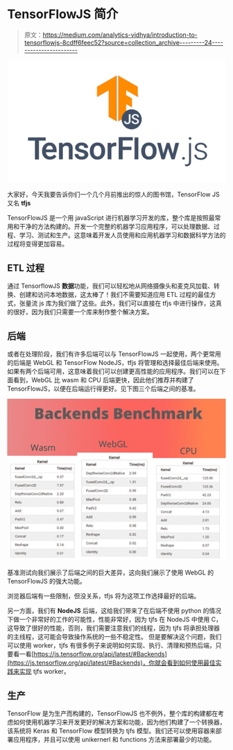 # TensorFlowJS 简介

> 原文：<https://medium.com/analytics-vidhya/introduction-to-tensorflowjs-8cdff6feec52?source=collection_archive---------24----------------------->

![](img/104df57b831d1d0d0cddb8664006d337.png)

大家好，今天我要告诉你们一个几个月前推出的惊人的图书馆，TensorFlow JS 又名 **tfjs**

TensorFlowJS 是一个用 javaScript 进行机器学习开发的库，整个库是按照最常用和干净的方法构建的。开发一个完整的机器学习应用程序，可以处理数据、过程、学习、测试和生产。这意味着开发人员使用和应用机器学习和数据科学方法的过程将变得更加容易。

## ETL 过程

通过 TensorflowJS **数据**功能，我们可以轻松地从网络摄像头和麦克风加载、转换、创建和访问本地数据，这太棒了！我们不需要知道应用 ETL 过程的最佳方式，张量流 js 库为我们做了这些。此外，我们可以直接在 tfjs 中进行操作，这真的很好，因为我们只需要一个库来制作整个解决方案。

## 后端

或者在处理阶段，我们有许多后端可以与 TensorFlowJS 一起使用，两个更常用的后端是 WebGL 和 TensorFlow NodeJS，tfjs 将管理和选择最佳后端来使用。如果有两个后端可用，这意味着我们可以创建更高性能的应用程序。我们可以在下面看到，WebGL 比 wasm 和 CPU 后端更快，因此他们推荐并构建了 TensorFlowJS，以便在后端运行得更好。见下图三个后端之间的基准。

![](img/25b6e4f0846512c6efd9fd4ec672d71d.png)

基准测试向我们展示了后端之间的巨大差异，这向我们展示了使用 WebGL 的 TensorFlowJS 的强大功能。

浏览器后端有一些限制，但没关系，tfjs 将为这项工作选择最好的后端。

另一方面，我们有 **NodeJS** 后端，这给我们带来了在后端不使用 python 的情况下做一个非常好的工作的可能性，性能非常好，因为 tjfs 在 NodeJS 中使用 C，这导致了很好的性能，否则，我们需要注意我们的线程，因为 tjfs 将承担处理器的主线程，这可能会导致操作系统的一些不稳定性。 但是要解决这个问题，我们可以使用 worker，tjfs 有很多例子来说明如何实现、执行、清理和预热后端，只要看一看[https://js.tensorflow.org/api/latest/#Backends](https://js.tensorflow.org/api/latest/#Backends)，你就会看到如何使用最佳实践来实现 tjfs worker。

## 生产

TensorFlow 是为生产而构建的，TensorFlowJS 也不例外，整个库的构建都在考虑如何使用机器学习来开发更好的解决方案和功能，因为他们构建了一个转换器，该系统将 Keras 和 TensorFlow 模型转换为 tjfs 模型。我们还可以使用容器来部署应用程序，并且可以使用 unikernerl 和 functions 方法来部署最少的功能。